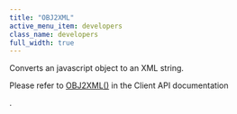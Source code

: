 ```yaml
---
title: "OBJ2XML"
active_menu_item: developers
class_name: developers
full_width: true
---
```



Converts an javascript object to an XML string.

Please refer to [OBJ2XML()](/developers/documentation/scripting-apis/server-side-api/ssj-object/miscellaneous/obj2xml) in the Client API documentation

.
